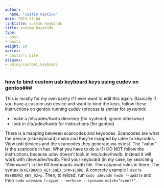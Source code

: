 ```yaml
---
author:
  name: "Justin Restivo"
date: 2019-11-04
linktitle: custom keybinds
title: custom keybinds
type:
- post
- posts
weight: 10
series:
- Justin's Life
aliases:
- /blog/custom\_keybinds
---
```


### how to bind custom usb keyboard keys using eudev on gentoo###

This is mostly for my own sanity if I ever want to edit this again. Basically if you have a custom usb device and want to bind the keys, follow these instructions on gentoo running eudev (process is similar for systemd):

- make a /etc/udev/hwdb directory (for systemd; ignore otherwise)
- look in /lib/udev/hwdb for instructions (for gentoo)

There is a mapping between scancodes and keycodes. Scancodes are what the device (usbkeyboard) make and they're mapped by udev to keycodes. View usb devices and the scancodes they generate via evtest. The "value" is the scancode in hex. What you have to do is (1) DO NOT follow the instructions because udev doesn't look in /etc/udev/hwdb. Instead it will work with /dev/udev/hwdb. Find your keyboard (in my case, by searching "Alienware")  in the 60-keyboards.hwdb file. Then append rules in there. The syntax is `KEYBOARD_KEY_$HEX_SYM=$CODE`. A concrete example I use is `KEYBOARD_KEY_92=p`. Then, to reload, run `sudo udevadm hwdb --update` and then `sudo udevadm trigger --verbose --sysname-match="event*"`.

